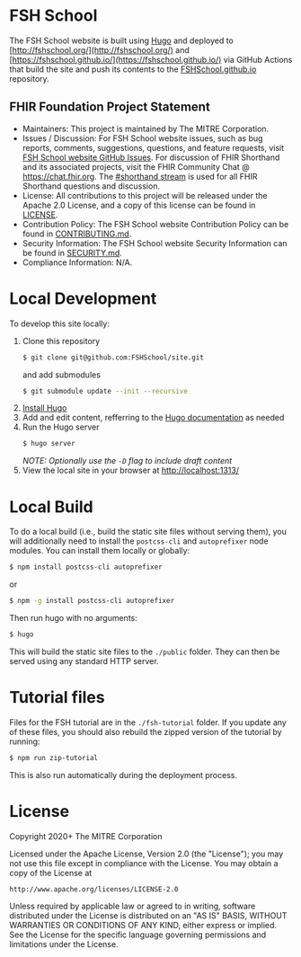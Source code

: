 # FSH School

The FSH School website is built using [Hugo](https://themes.gohugo.io/hugo-theme-learn/) and
deployed to [http://fshschool.org/](http://fshschool.org/) and [https://fshschool.github.io/](https://fshschool.github.io/) via GitHub Actions that
build the site and push its contents to the
[FSHSchool.github.io](https://github.com/FSHSchool/FSHSchool.github.io) repository.

## FHIR Foundation Project Statement

- Maintainers: This project is maintained by The MITRE Corporation.
- Issues / Discussion: For FSH School website issues, such as bug reports, comments, suggestions, questions, and feature requests, visit [FSH School website GitHub Issues](https://github.com/FSHSchool/site/issues). For discussion of FHIR Shorthand and its associated projects, visit the FHIR Community Chat @ https://chat.fhir.org. The [#shorthand stream](https://chat.fhir.org/#narrow/stream/215610-shorthand) is used for all FHIR Shorthand questions and discussion.
- License: All contributions to this project will be released under the Apache 2.0 License, and a copy of this license can be found in [LICENSE](LICENSE).
- Contribution Policy: The FSH School website Contribution Policy can be found in [CONTRIBUTING.md](CONTRIBUTING.md).
- Security Information: The FSH School website Security Information can be found in [SECURITY.md](SECURITY.md).
- Compliance Information: N/A.

# Local Development

To develop this site locally:

1. Clone this repository
   ```bash
   $ git clone git@github.com:FSHSchool/site.git
   ```
   and add submodules
   ```bash
   $ git submodule update --init --recursive
   ```
2. [Install Hugo](https://gohugo.io/getting-started/installing/)
3. Add and edit content, refferring to the [Hugo documentation](https://gohugo.io/documentation/)
   as needed
4. Run the Hugo server
   ```bash
   $ hugo server
   ```
   _NOTE: Optionally use the `-D` flag to include draft content_
5. View the local site in your browser at [http://localhost:1313/](http://localhost:1313/)

# Local Build

To do a local build (i.e., build the static site files without serving them), you will additionally
need to install the `postcss-cli` and `autoprefixer` node modules. You can install them locally
or globally:
```bash
$ npm install postcss-cli autoprefixer
```
or
```bash
$ npm -g install postcss-cli autoprefixer
```

Then run hugo with no arguments:
```bash
$ hugo
```

This will build the static site files to the `./public` folder. They can then be served using any
standard HTTP server.

# Tutorial files

Files for the FSH tutorial are in the `./fsh-tutorial` folder. If you update any of these files, you should also rebuild the zipped version of the tutorial by running:
```bash
$ npm run zip-tutorial
```

This is also run automatically during the deployment process.

# License

Copyright 2020+ The MITRE Corporation

Licensed under the Apache License, Version 2.0 (the "License");
you may not use this file except in compliance with the License.
You may obtain a copy of the License at

    http://www.apache.org/licenses/LICENSE-2.0

Unless required by applicable law or agreed to in writing, software
distributed under the License is distributed on an "AS IS" BASIS,
WITHOUT WARRANTIES OR CONDITIONS OF ANY KIND, either express or implied.
See the License for the specific language governing permissions and
limitations under the License.
